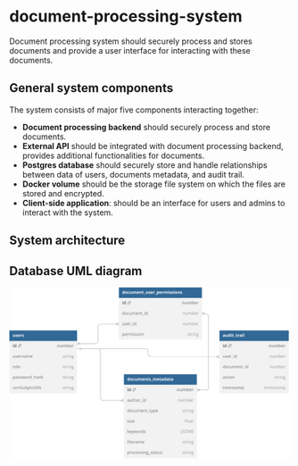 # document-processing-system
Document processing system should securely process and stores documents and provide a user interface for interacting with these documents.

## General system components
The system consists of major five components interacting together:
* **Document processing backend** should securely process and store documents.
* **External API** should be integrated with document processing backend, provides additional functionalities for documents. 
* **Postgres database** should securely store and handle relationships between data of users, documents metadata, and audit trail.  
* **Docker volume** should be the storage file system on which the files are stored and encrypted.
* **Client-side application**: should be an interface for users and admins to interact with the system. 

## System architecture

## Database UML diagram

<img src="./pictures/db_uml.svg">
